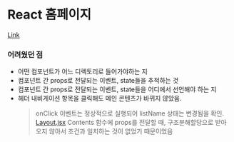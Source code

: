 # React 홈페이지

[Link](https://yeodahui.github.io/react_practice/build/index.html)

### 어려웠던 점

- 어떤 컴포넌트가 어느 디렉토리로 들어가야하는 지
- 컴포넌트 간 props로 전달되는 이벤트, state들을 추적하는 것
- 컴포넌트 간 props로 전달되는 이벤트, state들을 어디에서 선언해야 하는 지
- 헤더 내비게이션 항목을 클릭해도 메인 콘텐츠가 바뀌지 않았음.
  > onClick 이벤트는 정상적으로 실행되어 listName 상태는 변경됨을 확인. [Layout.jsx](./src/Components/Layout/Layout.jsx) Contents 함수에 props를 전달할 때, 구조분해할당으로 받아오지 않아서 조건과 일치하는 것이 없었기 때문이었음
